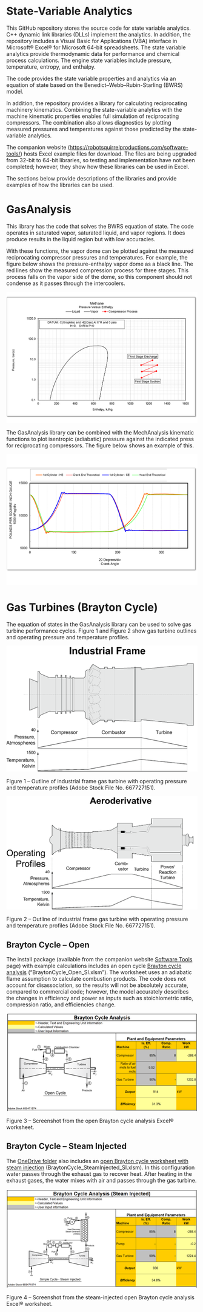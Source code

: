 # State-Variable Analytics

This GitHub repository stores the source code for state variable analytics. C++ dynamic link libraries (DLLs) implement the analytics. In addition, the repository includes a Visual Basic for Applications (VBA) interface in Microsoft® Excel® for Microsoft 64-bit spreadsheets. The state variable analytics provide thermodynamic data for performance and chemical process calculations. The engine state variables include pressure, temperature, entropy, and enthalpy.

The code provides the state variable properties and analytics via an equation of state based on the Benedict–Webb–Rubin-Starling (BWRS) model.

In addition, the repository provides a library for calculating reciprocating machinery kinematics. Combining the state-variable analytics with the machine kinematic properties enables full simulation of reciprocating compressors. The combination also allows diagnostics by plotting measured pressures and temperatures against those predicted by the state-variable analytics.

The companion website (<https://robotsquirrelproductions.com/software-tools/>) hosts Excel example files for download. The files are being upgraded from 32-bit to 64-bit libraries, so testing and implementation have not been completed; however, they show how these libraries can be used in Excel.

The sections below provide descriptions of the libraries and provide examples of how the libraries can be used.

# GasAnalysis

This library has the code that solves the BWRS equation of state. The code operates in saturated vapor, saturated liquid, and vapor regions. It does produce results in the liquid region but with low accuracies.

With these functions, the vapor dome can be plotted against the measured reciprocating compressor pressures and temperatures. For example, the figure below shows the pressure-enthalpy vapor dome as a black line. The red lines show the measured compression process for three stages. This process falls on the vapor side of the dome, so this component should not condense as it passes through the intercoolers.

![](media/81de11ca95200a8b4565b07f43182b69.png)

The GasAnalysis library can be combined with the MechAnalysis kinematic functions to plot isentropic (adiabatic) pressure against the indicated press for reciprocating compressors. The figure below shows an example of this.

![](media/2dd25bede2f1349d96c7451c412ef63e.png)

# Gas Turbines (Brayton Cycle)

The equation of states in the GasAnalysis library can be used to solve gas turbine performance cycles. Figure 1 and Figure 2 show gas turbine outlines and operating pressure and temperature profiles.

![](media/2a11752340ef26dd7fe243ccc75187fd.png)

Figure 1 – Outline of industrial frame gas turbine with operating pressure and temperature profiles (Adobe Stock File No. 667727151).

![](media/6e3af0893373013de13d99c6a7ceb300.png)

Figure 2 – Outline of industrial frame gas turbine with operating pressure and temperature profiles (Adobe Stock File No. 667727151).

## Brayton Cycle – Open

The install package (available from the companion website [Software Tools](https://robotsquirrelproductions.com/software-tools/#st_performancetools) page) with example calculations includes an open cycle [Brayton cycle analysis](https://1drv.ms/x/s!AsL0xhQs8znHmdRd6LrHnKdKYU182w?e=C8DHn5) (“BraytonCycle_Open_SI.xlsm”). The worksheet uses an adiabatic flame assumption to calculate combustion products. The code does not account for disassociation, so the results will not be absolutely accurate, compared to commercial code; however, the model accurately describes the changes in efficiency and power as inputs such as stoichiometric ratio, compression ratio, and efficiencies change.

![A diagram of a diagram Description automatically generated](media/396a8055d1a860a1eeb59bec2c5d96b0.png)

Figure 3 – Screenshot from the open Brayton cycle analysis Excel® worksheet.

## Brayton Cycle – Steam Injected

The [OneDrive folder](https://1drv.ms/f/s!AsL0xhQs8znHmc5oV3nhe9GpZ4TSPQ?e=ryRQkD) also includes an [open Brayton cycle worksheet with steam injection](https://1drv.ms/x/s!AsL0xhQs8znHmdEC-vroM4Ft3kmuJQ?e=lzPXYa) (BraytonCycle_SteamInjected_SI.xlsm). In this configuration water passes through the exhaust gas to recover heat. After heating in the exhaust gases, the water mixes with air and passes through the gas turbine.

![A diagram of a steam injection Description automatically generated](media/e829d73c42a7fe68b02de8b1f7290a65.png)

Figure 4 – Screenshot from the steam-injected open Brayton cycle analysis Excel® worksheet.
